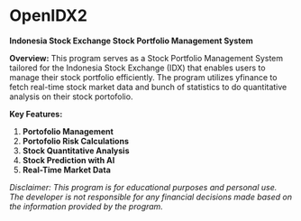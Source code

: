 # OpenIDX2

**Indonesia Stock Exchange Stock Portfolio Management System**

**Overview:**
This program serves as a Stock Portfolio Management System tailored for the Indonesia Stock Exchange (IDX) that enables users to manage their stock portfolio efficiently. The program utilizes yfinance to fetch real-time stock market data and bunch of statistics to do quantitative analysis on their stock portofolio.

**Key Features:**

1. **Portofolio Management**
2. **Portofolio Risk Calculations**
3. **Stock Quantitative Analysis**
4. **Stock Prediction with AI**
5. **Real-Time Market Data**

*Disclaimer: This program is for educational purposes and personal use. The developer is not responsible for any financial decisions made based on the information provided by the program.*
